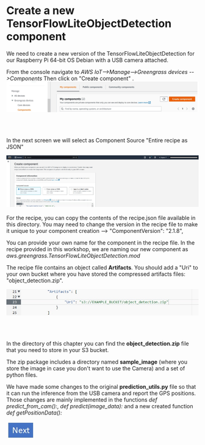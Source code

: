 # Create a new TensorFlowLiteObjectDetection component 

We need to create a new version of the TensorFlowLiteObjectDetection for our Raspberry Pi 64-bit OS Debian with a USB camera attached. 

From the console navigate to *AWS IoT-->Manage-->Greengrass devices -->Components*
Then click on "Create component" . 
![Create component](create_component_1.jpg)


<br/><br/>



In the next screen we will select as Component Source "Entire recipe as JSON"

![Create recipe](create_recipe.jpg)
<br/><br/>
For the recipe, you can copy the contents of the recipe.json file available in this directory. 
You may need to change the version in the recipe file to make it unique to your component creation --> "ComponentVersion": "2.1.8",

You can provide your own name for the component in the recipe file. In the recipe provided in this workshop, we are naming our new component as *aws.greengrass.TensorFlowLiteObjectDetection.mod*

The recipe file contains an object called **Artifacts**. You should add a "Uri" to your own bucket where you have stored the compressed artifacts files: "object_detection.zip".


![Artifacts](artifacts.jpg)

<br/><br/>


In the directory of this chapter you can find the **object_detection.zip** file that you need to store in your S3 bucket. 

The zip package includes a directory named **sample_image** (where you store the image in case you don't want to use the Camera) and a set of python files. 

We have made some changes to the original **prediction_utils.py** file so that it can run the inference from the USB camera and report the GPS positions. 
Those changes are mainly implemented in the functions *def predict_from_cam():*, *def predict(image_data):* and a new created function *def getPositionData():*




[![Next](../next.jpg)](https://github.com/notariop/cv_demo_workshop/blob/main/4.-Deploy%20to%20the%20edge%20and%20see%20it%20in%20action/4-step.md)